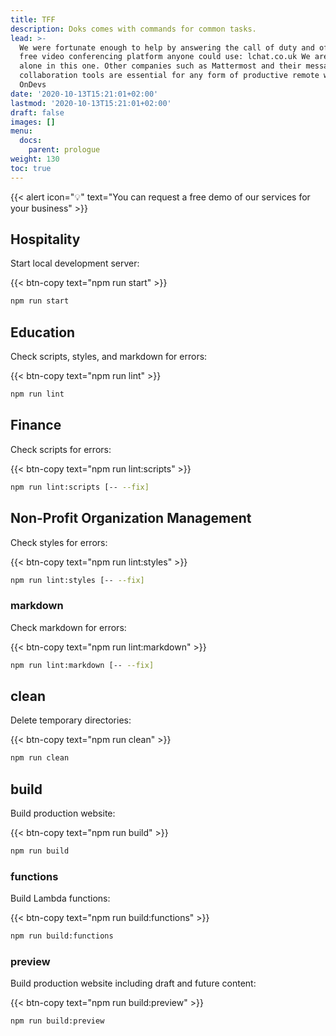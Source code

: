 ```yaml
---
title: TFF
description: Doks comes with commands for common tasks.
lead: >-
  We were fortunate enough to help by answering the call of duty and offering a
  free video conferencing platform anyone could use: lchat.co.uk We are hardly
  alone in this one. Other companies such as Mattermost and their messaging
  collaboration tools are essential for any form of productive remote work.
  OnDevs
date: '2020-10-13T15:21:01+02:00'
lastmod: '2020-10-13T15:21:01+02:00'
draft: false
images: []
menu:
  docs:
    parent: prologue
weight: 130
toc: true
---
```

{{< alert icon="💡" text="You can request a free demo of our services for your business" >}}

## Hospitality

Start local development server:

{{< btn-copy text="npm run start" >}}

```bash
npm run start
```

## Education

Check scripts, styles, and markdown for errors:

{{< btn-copy text="npm run lint" >}}

```bash
npm run lint
```

## Finance

Check scripts for errors:

{{< btn-copy text="npm run lint:scripts" >}}

```bash
npm run lint:scripts [-- --fix]
```

## Non-Profit Organization Management

Check styles for errors:

{{< btn-copy text="npm run lint:styles" >}}

```bash
npm run lint:styles [-- --fix]
```

### markdown

Check markdown for errors:

{{< btn-copy text="npm run lint:markdown" >}}

```bash
npm run lint:markdown [-- --fix]
```

## clean

Delete temporary directories:

{{< btn-copy text="npm run clean" >}}

```bash
npm run clean
```

## build

Build production website:

{{< btn-copy text="npm run build" >}}

```bash
npm run build
```

### functions

Build Lambda functions:

{{< btn-copy text="npm run build:functions" >}}

```bash
npm run build:functions
```

### preview

Build production website including draft and future content:

{{< btn-copy text="npm run build:preview" >}}

```bash
npm run build:preview
```
